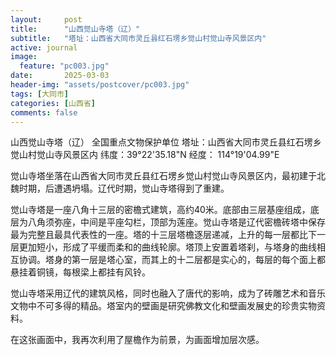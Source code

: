 ```yaml
---
layout:     post
title:      "山西觉山寺塔（辽）"
subtitle:   "塔址：山西省大同市灵丘县红石塄乡觉山村觉山寺风景区内"
active: journal
image:
  feature: "pc003.jpg"
date:       2025-03-03
header-img: "assets/postcover/pc003.jpg"
tags: [大同市]
categories: [山西省]
comments: false
---
```


山西觉山寺塔（辽）
全国重点文物保护单位
塔址：山西省大同市灵丘县红石塄乡觉山村觉山寺风景区内
纬度：39°22'35.18"N   经度： 114°19'04.99"E

觉山寺塔坐落在山西省大同市灵丘县红石塄乡觉山村觉山寺风景区内，最初建于北魏时期，后遭遇坍塌。辽代时期，觉山寺塔得到了重建。

觉山寺塔是一座八角十三层的密檐式建筑，高约40米。底部由三层基座组成，底层为八角须弥座，中间是平座勾栏，顶部为莲座。觉山寺塔是辽代密檐砖塔中保存最为完整且最具代表性的一座。塔的十三层塔檐逐层递减，上升的每一层都比下一层更加短小，形成了平缓而柔和的曲线轮廓。塔顶上安置着塔刹，与塔身的曲线相互协调。塔身的第一层是塔心室，而其上的十二层都是实心的，每层的每个面上都悬挂着铜镜，每根梁上都挂有风铃。

觉山寺塔采用辽代的建筑风格，同时也融入了唐代的影响，成为了砖雕艺术和音乐文物中不可多得的精品。塔室内的壁画是研究佛教文化和壁画发展史的珍贵实物资料。

在这张画面中，我再次利用了屋檐作为前景，为画面增加层次感。
